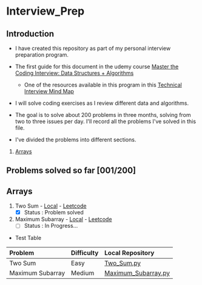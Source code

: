 # Interview_Prep

## Introduction
- I have created this repository as part of my personal interview preparation
program.

- The first guide for this document in the udemy course
[Master the Coding Interview: Data Structures + Algorithms](https://www.udemy.com/course/master-the-coding-interview-data-structures-algorithms/?couponCode=ST22MT92324B)

  - One of the resources available in this program in this [Technical Interview Mind Map](./Resources/Master_the_Interview_Click_here_for_Course_Link_.pdf)

- I will solve coding exercises as I review different data and algorithms.

- The goal is to solve about 200 problems in three months, solving from two to
three issues per day. I'll record all the problems I've solved in this file.

- I've divided the problems into different sections.

1. [Arrays](./Arrays/)

## Problems solved so far [001/200]

## Arrays

1. Two Sum - [Local](./Arrays/Two_Sum.py) - [Leetcode](https://leetcode.com/problems/two-sum/)
    - [x] Status : Problem solved
2. Maximum Subarray - [Local](./Arrays/Maximum_Subarray.py) - [Leetcode](https://leetcode.com/problems/maximum-subarray/description/)
    - [ ] Status : In Progress...

- Test Table

|Problem          |Difficulty |Local Repository                                   |
|:----------------|:----------|:--------------------------------                  |
|Two Sum          |Easy       |[Two_Sum.py](./Arrays/Two_Sum.py)                  |
|Maximum Subarray |Medium     |[Maximum_Subarray.py](./Arrays/Maximum_Subarray.py)|
